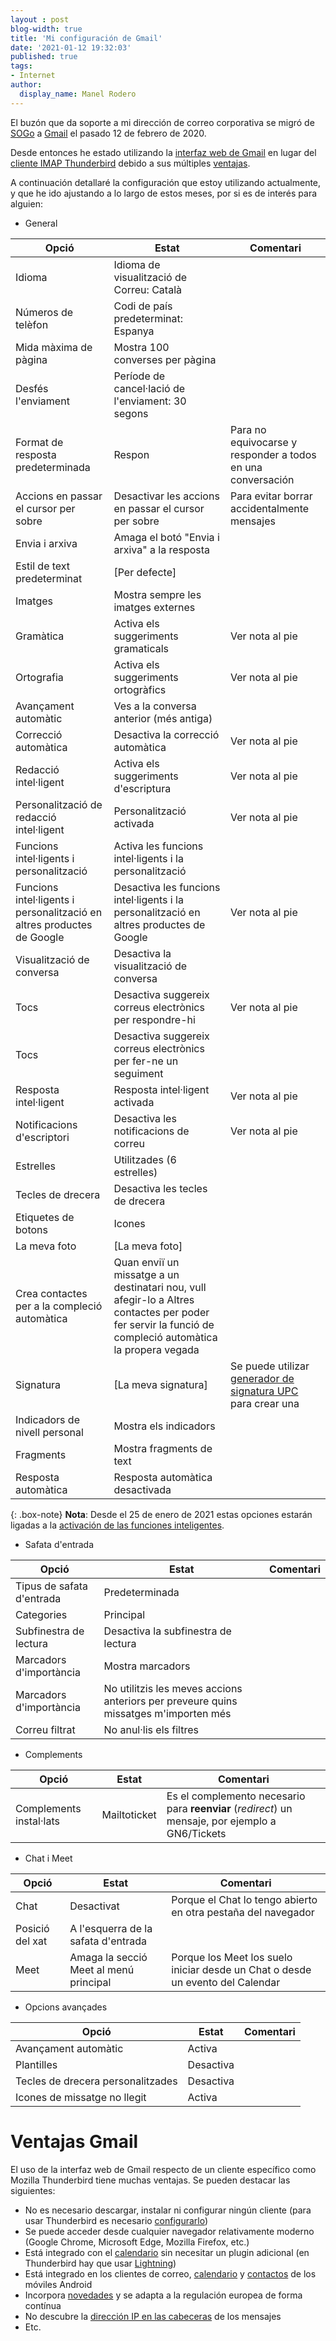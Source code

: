 ```yaml
---
layout : post
blog-width: true
title: 'Mi configuración de Gmail'
date: '2021-01-12 19:32:03'
published: true
tags:
- Internet
author:
  display_name: Manel Rodero
---
```


El buzón que da soporte a mi dirección de correo corporativa se migró de [SOGo](https://sogo.nu/) a [Gmail](https://www.google.com/gmail/about/) el pasado 12 de febrero de 2020.

Desde entonces he estado utilizando la [interfaz web de Gmail](https://mail.google.com/) en lugar del [cliente IMAP Thunderbird](https://www.thunderbird.net/es-ES/) debido a sus múltiples [ventajas](#ventajas-gmail).

A continuación detallaré la configuración que estoy utilizando actualmente, y que he ido ajustando a lo largo de estos meses, por si es de interés para alguien:

* General

| Opció | Estat | Comentari |
| --- | --- | --- |
| Idioma | Idioma de visualització de Correu: Català | |
| Números de telèfon | Codi de país predeterminat: Espanya | |
| Mida màxima de pàgina | Mostra 100 converses per pàgina | |
| Desfés l'enviament | Període de cancel·lació de l'enviament: 30 segons | |
| Format de resposta predeterminada | Respon | Para no equivocarse y responder a todos en una conversación |
| Accions en passar el cursor per sobre | Desactivar les accions en passar el cursor per sobre | Para evitar borrar accidentalmente mensajes |
| Envia i arxiva | Amaga el botó "Envia i arxiva" a la resposta | |
| Estil de text predeterminat | [Per defecte] | |
| Imatges | Mostra sempre les imatges externes | |
| Gramàtica | Activa els suggeriments gramaticals | Ver nota al pie |
| Ortografia | Activa els suggeriments ortogràfics | Ver nota al pie |
| Avançament automàtic | Ves a la conversa anterior (més antiga) | |
| Correcció automàtica | Desactiva la correcció automàtica | Ver nota al pie |
| Redacció intel·ligent | Activa els suggeriments d'escriptura | Ver nota al pie |
| Personalització de redacció intel·ligent | Personalització activada | Ver nota al pie |
| Funcions intel·ligents i personalització | Activa les funcions intel·ligents i la personalització | |
| Funcions intel·ligents i personalització en altres productes de Google | Desactiva les funcions intel·ligents i la personalització en altres productes de Google | Ver nota al pie |
| Visualització de conversa | Desactiva la visualització de conversa | |
| Tocs | Desactiva suggereix correus electrònics per respondre-hi | Ver nota al pie |
| Tocs | Desactiva suggereix correus electrònics per fer-ne un seguiment | |
| Resposta intel·ligent | Resposta intel·ligent activada | Ver nota al pie |
| Notificacions d'escriptori | Desactiva les notificacions de correu | Ver nota al pie |
| Estrelles | Utilitzades (6 estrelles) | |
| Tecles de drecera | Desactiva les tecles de drecera | |
| Etiquetes de botons | Icones | |
| La meva foto | [La meva foto] | |
| Crea contactes per a la compleció automàtica | Quan enviï un missatge a un destinatari nou, vull afegir-lo a Altres contactes per poder fer servir la funció de compleció automàtica la propera vegada | |
| Signatura | [La meva signatura] | Se puede utilizar [generador de signatura UPC](https://www.upc.edu/signatura/) para crear una |
| Indicadors de nivell personal | Mostra els indicadors | |
| Fragments | Mostra fragments de text | |
| Resposta automàtica | Resposta automàtica desactivada | |

{: .box-note}
**Nota**: Desde el 25 de enero de 2021 estas opciones estarán ligadas a la [activación de las funciones inteligentes](https://support.google.com/mail/answer/10079371?hl=es).

<p></p>

* Safata d'entrada

| Opció | Estat | Comentari |
| --- | --- | --- |
| Tipus de safata d'entrada | Predeterminada | |
| Categories | Principal | |
| Subfinestra de lectura | Desactiva la subfinestra de lectura | |
| Marcadors d'importància | Mostra marcadors | |
| Marcadors d'importància | No utilitzis les meves accions anteriors per preveure quins missatges m'importen més | |
| Correu filtrat | No anul·lis els filtres | |

<p></p>

* Complements

| Opció | Estat | Comentari |
| --- | --- | --- |
| Complements instal·lats | Mailtoticket | Es el complemento necesario para **reenviar** (_redirect_) un mensaje, por ejemplo a GN6/Tickets |

<p></p>

* Chat i Meet

| Opció | Estat | Comentari |
| --- | --- | --- |
| Chat | Desactivat | Porque el Chat lo tengo abierto en otra pestaña del navegador |
| Posició del xat | A l'esquerra de la safata d'entrada | |
| Meet | Amaga la secció Meet al menú principal | Porque los Meet los suelo iniciar desde un Chat o desde un evento del Calendar |

<p></p>

* Opcions avançades

| Opció | Estat | Comentari |
| --- | --- | --- |
| Avançament automàtic | Activa | |
| Plantilles | Desactiva | |
| Tecles de drecera personalitzades | Desactiva | |
| Icones de missatge no llegit | Activa | |

<p></p>

# Ventajas Gmail

El uso de la interfaz web de Gmail respecto de un cliente específico como Mozilla Thunderbird tiene muchas ventajas. Se pueden destacar las siguientes:

* No es necesario descargar, instalar ni configurar ningún cliente (para usar Thunderbird es necesario [configurarlo](https://serveistic.upc.edu/ca/correu-v3-gmail/documentacio/gmail-imap))
* Se puede acceder desde cualquier navegador relativamente moderno (Google Chrome, Microsoft Edge, Mozilla Firefox, etc.)
* Está integrado con el [calendario](https://calendar.google.com/) sin necesitar un plugin adicional (en Thunderbird hay que usar [Lightning](https://www.thunderbird.net/en-US/calendar/))
* Está integrado en los clientes de correo, [calendario](https://support.google.com/calendar/answer/151674?hl=es) y [contactos](https://support.google.com/contacts/answer/1069522?hl=es) de los móviles Android
* Incorpora [novedades](https://workspace.google.com/whatsnew/calendar/) y se adapta a la regulación europea de forma contínua
* No descubre la [dirección IP en las cabeceras](https://twitter.com/Lee_Holmes/status/1245733590312218626) de los mensajes
* Etc.
